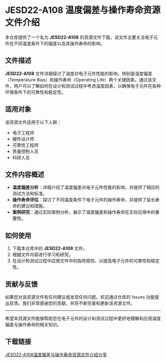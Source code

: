 # JESD22-A108 温度偏差与操作寿命资源文件介绍

本仓库提供了一个名为 **JESD22-A108** 的资源文件下载，该文件主要关注电子元件在不同温度条件下的偏差以及其操作寿命的影响。

## 文件描述

**JESD22-A108** 文件详细探讨了温度对电子元件性能的影响，特别是温度偏差（Temperature Bias）和操作寿命（Operating Life）两个关键因素。通过该文件，用户可以了解如何在设计和测试过程中考虑温度因素，以确保电子元件在各种环境条件下的可靠性和稳定性。

## 适用对象

该资源文件适用于以下人群：

- 电子工程师
- 硬件设计师
- 可靠性工程师
- 质量控制人员
- 科研人员

## 文件内容概述

- **温度偏差分析**：详细介绍了温度偏差对电子元件性能的影响，并提供了相应的测试方法和标准。
- **操作寿命评估**：探讨了不同温度条件下电子元件的操作寿命，并提供了延长寿命的建议和措施。
- **案例研究**：通过实际案例分析，展示了温度偏差和操作寿命在实际应用中的重要性。

## 如何使用

1. 下载本仓库中的 **JESD22-A108** 文件。
2. 根据文件内容进行学习和研究。
3. 在设计和测试过程中应用文件中的指导原则，以提高电子元件的可靠性和稳定性。

## 贡献与反馈

如果您对该资源文件有任何建议或发现任何问题，欢迎通过仓库的 Issues 功能提出反馈。我们非常感谢您的贡献，并将不断完善和更新该资源文件。

---

希望本资源文件能够帮助您在电子元件的设计和测试过程中更好地理解和应用温度偏差与操作寿命的相关知识。

## 下载链接

[JESD22-A108温度偏差与操作寿命资源文件介绍分享](https://pan.quark.cn/s/08e58fb22d47)